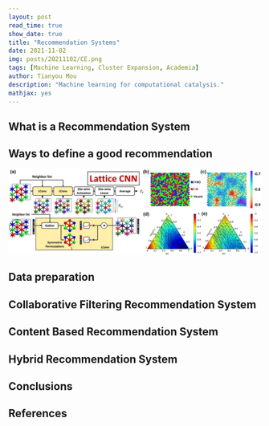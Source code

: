 ```yaml
---
layout: post
read_time: true
show_date: true
title: "Recommendation Systems"
date: 2021-11-02
img: posts/20211102/CE.png
tags: [Machine Learning, Cluster Expansion, Academia]
author: Tianyou Mou
description: "Machine learning for computational catalysis."
mathjax: yes
---
```


## What is a Recommendation System

## Ways to define a good recommendation

<center><img src="./assets/img/posts/20211102/Figure4.jpg" width="800"></center> 

## Data preparation

## Collaborative Filtering Recommendation System

## Content Based Recommendation System

## Hybrid Recommendation System

## Conclusions

## References 

